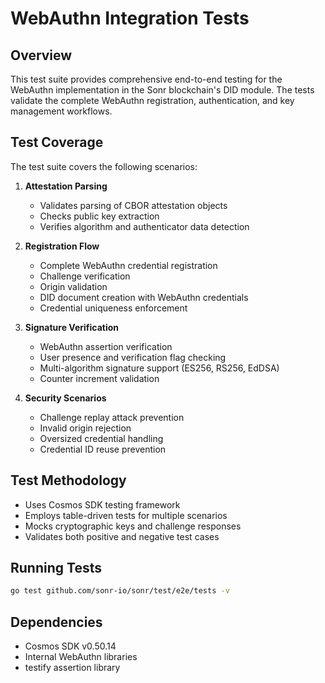 # WebAuthn Integration Tests

## Overview

This test suite provides comprehensive end-to-end testing for the WebAuthn implementation in the Sonr blockchain's DID module. The tests validate the complete WebAuthn registration, authentication, and key management workflows.

## Test Coverage

The test suite covers the following scenarios:

1. **Attestation Parsing**
   - Validates parsing of CBOR attestation objects
   - Checks public key extraction
   - Verifies algorithm and authenticator data detection

2. **Registration Flow**
   - Complete WebAuthn credential registration
   - Challenge verification
   - Origin validation
   - DID document creation with WebAuthn credentials
   - Credential uniqueness enforcement

3. **Signature Verification**
   - WebAuthn assertion verification
   - User presence and verification flag checking
   - Multi-algorithm signature support (ES256, RS256, EdDSA)
   - Counter increment validation

4. **Security Scenarios**
   - Challenge replay attack prevention
   - Invalid origin rejection
   - Oversized credential handling
   - Credential ID reuse prevention

## Test Methodology

- Uses Cosmos SDK testing framework
- Employs table-driven tests for multiple scenarios
- Mocks cryptographic keys and challenge responses
- Validates both positive and negative test cases

## Running Tests

```bash
go test github.com/sonr-io/sonr/test/e2e/tests -v
```

## Dependencies

- Cosmos SDK v0.50.14
- Internal WebAuthn libraries
- testify assertion library
<!-- Auto-update: 2025-10-16T13:14:18.437176 -->
